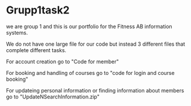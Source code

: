 # Grupp1task2
we are group 1 and this is our portfolio for the Fitness AB information systems.

We do not have one large file for our code but instead 3 different files that complete different tasks.

For account creation go to "Code for member"

For booking and handling of courses go to "code for login and course booking"

For updateing personal information or finding information about members go to "UpdateNSearchInformation.zip"
